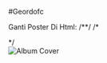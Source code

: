 #Geordofc

Ganti Poster Di Html:
/**/
   /* <div class="lukaku"> */
        <div class="poster">
            <div class="album-art">
                <img src="ganti poster lagu di sini" alt="Album Cover">
            </div>
        </div>
      </div>
